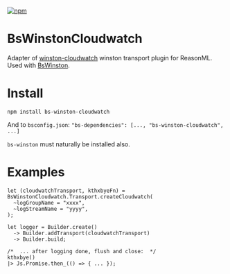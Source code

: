 [![npm](https://img.shields.io/npm/v/bs-winston-cloudwatch.svg)](https://www.npmjs.com/package/bs-winston-cloudwatch)


# BsWinstonCloudwatch

Adapter of [winston-cloudwatch](https://github.com/lazywithclass/winston-cloudwatch) winston transport plugin for ReasonML. Used with [BsWinston](https://github.com/veikkaus/bs-winston).

# Install

```
npm install bs-winston-cloudwatch
```
And to `bsconfig.json`: `"bs-dependencies": [..., "bs-winston-cloudwatch", ...]`

`bs-winston` must naturally be installed also.

# Examples

```
let (cloudwatchTransport, kthxbyeFn) = BsWinstonCloudwatch.Transport.createCloudwatch(
  ~logGroupName = "xxxx",
  ~logStreamName = "yyyy",
);

let logger = Builder.create()
  -> Builder.addTransport(cloudwatchTransport)
  -> Builder.build;

/*  ... after logging done, flush and close:  */
kthxbye()
|> Js.Promise.then_(() => { ... });

```
